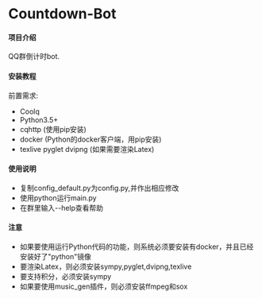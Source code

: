 # Countdown-Bot

#### 项目介绍

QQ群倒计时bot.


#### 安装教程

前置需求:

- Coolq
- Python3.5+
- cqhttp (使用pip安装)
- docker (Python的docker客户端，用pip安装)
- texlive pyglet dvipng (如果需要渲染Latex)

#### 使用说明

- 复制config_default.py为config.py,并作出相应修改
- 使用python运行main.py
- 在群里输入--help查看帮助


#### 注意
- 如果要使用运行Python代码的功能，则系统必须要安装有docker，并且已经安装好了"python"镜像
- 要渲染Latex，则必须安装sympy,pyglet,dvipng,texlive
- 要支持积分，必须安装sympy
- 如果要使用music_gen插件，则必须安装ffmpeg和sox